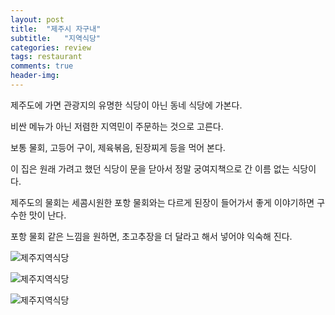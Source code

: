 ```yaml
---
layout: post
title:  "제주시 자구내"
subtitle:   "지역식당"
categories: review
tags: restaurant
comments: true
header-img: 
---
```


제주도에 가면 관광지의 유명한 식당이 아닌 동네 식당에 가본다. 

비싼 메뉴가 아닌 저렴한 지역민이 주문하는 것으로 고른다.

보통 물회, 고등어 구이, 제육볶음, 된장찌게 등을 먹어 본다. 

이 집은 원래 가려고 했던 식당이 문을 닫아서 정말 궁여지책으로 간 이름 없는 식당이다. 

제주도의 물회는 세콤시원한 포항 물회와는 다르게 된장이 들어가서 좋게 이야기하면 구수한 맛이 난다.

포항 물회 같은 느낌을 원하면, 초고추장을 더 달라고 해서 넣어야 익숙해 진다. 

 ![제주지역식당](https://youngsungson.github.io/assets/img/review/20220222-review-jeju-local1.jpeg)

 ![제주지역식당](https://youngsungson.github.io/assets/img/review/20220222-review-jeju-local2.jpeg)

 ![제주지역식당](https://youngsungson.github.io/assets/img/review/20220222-review-jeju-local3.jpeg)
 

 
 
 
 
